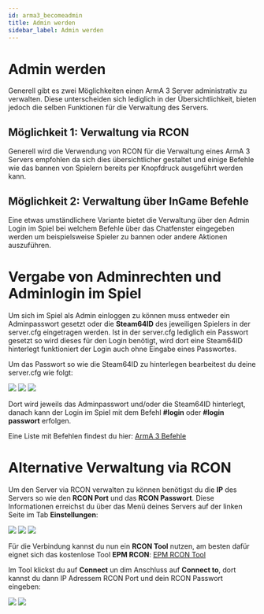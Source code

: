 ```yaml
---
id: arma3_becomeadmin
title: Admin werden
sidebar_label: Admin werden
---
```


# Admin werden
Generell gibt es zwei Möglichkeiten einen ArmA 3 Server administrativ zu verwalten. Diese unterscheiden sich lediglich in der Übersichtlichkeit, bieten jedoch die selben Funktionen für die Verwaltung des Servers.

## Möglichkeit 1: Verwaltung via RCON

Generell wird die Verwendung von RCON für die Verwaltung eines ArmA 3 Servers empfohlen da sich dies übersichtlicher gestaltet und einige Befehle wie das bannen von Spielern 
bereits per Knopfdruck ausgeführt werden kann.

## Möglichkeit 2: Verwaltung über InGame Befehle

Eine etwas umständlichere Variante bietet die Verwaltung über den Admin Login im Spiel bei welchem Befehle über das Chatfenster eingegeben werden um beispielsweise Spieler zu bannen 
oder andere Aktionen auszuführen.

# Vergabe von Adminrechten und Adminlogin im Spiel

Um sich im Spiel als Admin einloggen zu können muss entweder ein Adminpasswort gesetzt oder die **Steam64ID** des jeweiligen Spielers in der server.cfg eingetragen werden. 
Ist in der server.cfg lediglich ein Passwort gesetzt so wird dieses für den Login benötigt, wird dort eine Steam64ID hinterlegt funktioniert der Login auch ohne Eingabe eines Passwortes.

Um das Passwort so wie die Steam64ID zu hinterlegen bearbeitest du deine server.cfg wie folgt: 

![](https://screensaver01.zap-hosting.com/index.php/s/gEoMJKMdjfZSgYM/preview)
![](https://screensaver01.zap-hosting.com/index.php/s/6aG55TJiT458Log/preview)
![](https://screensaver01.zap-hosting.com/index.php/s/94K7dg65LXJ3TZ7/preview)

Dort wird jeweils das Adminpasswort und/oder die Steam64ID hinterlegt, danach kann der Login im Spiel mit dem Befehl **#login** oder **#login passwort** erfolgen.

Eine Liste mit Befehlen findest du hier: [ArmA 3 Befehle](https://community.bistudio.com/wiki/Multiplayer_Server_Commands)



# Alternative Verwaltung via RCON

Um den Server via RCON verwalten zu können benötigst du die **IP** des Servers so wie den **RCON Port** und das **RCON Passwort**.
Diese Informationen erreichst du über das Menü deines Servers auf der linken Seite im Tab **Einstellungen**:

![](https://screensaver01.zap-hosting.com/index.php/s/9zYjfy9odA3wqoa/preview)
![](https://screensaver01.zap-hosting.com/index.php/s/oZmzFpJEZknNE9Q/preview)
![](https://screensaver01.zap-hosting.com/index.php/s/RstZtd3FYZQNQoP/preview)

Für die Verbindung kannst du nun ein **RCON Tool** nutzen, am besten dafür eignet sich das kostenlose Tool **EPM RCON**: [EPM RCON Tool](https://native-network.net/downloads/file/153-epm-rcon-tool/)

Im Tool klickst du auf **Connect** un dim Anschluss auf **Connect to**, dort kannst du dann IP Adressem RCON Port und dein RCON Passwort eingeben:

![](https://screensaver01.zap-hosting.com/index.php/s/K492mgQEymJj4nf/preview)
![](https://screensaver01.zap-hosting.com/index.php/s/GSAXD498QiABDNG/preview)


